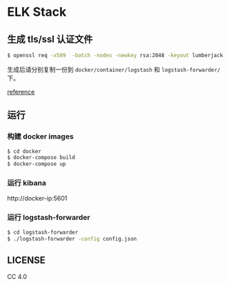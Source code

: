 # ELK Stack

## 生成 tls/ssl 认证文件

```bash
$ openssl req -x509  -batch -nodes -newkey rsa:2048 -keyout lumberjack.key -out lumberjack.crt -subj /CN=logstash-remote
```

生成后请分别复制一份到 `docker/container/logstash` 和 `logstash-forwarder/` 下。

[reference](https://github.com/elastic/logstash-forwarder#important-tlsssl-certificate-notes)


## 运行

### 构建 docker images

```bash
$ cd docker
$ docker-compose build
$ docker-compose up
```

### 运行 kibana

http://docker-ip:5601


### 运行 logstash-forwarder

```bash
$ cd logstash-forwarder
$ ./logstash-forwarder -config config.json
```


## LICENSE

CC 4.0
